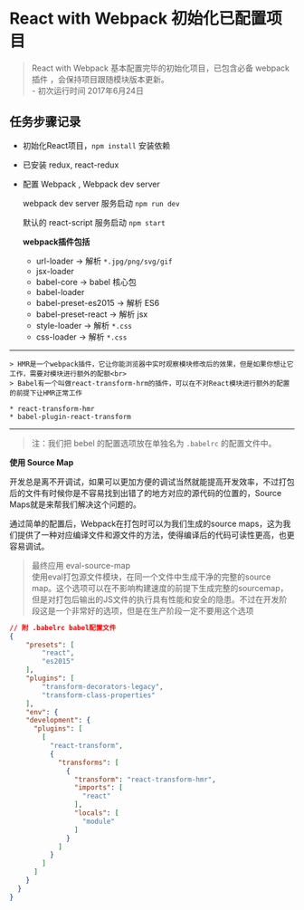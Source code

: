 # React with Webpack 初始化已配置项目

> React with Webpack 基本配置完毕的初始化项目，已包含必备 webpack 插件  ，会保持项目跟随模块版本更新。<br> - 初次运行时间 2017年6月24日

## 任务步骤记录

* 初始化React项目，`npm install` 安装依赖
* 已安装 redux, react-redux
* 配置 Webpack , Webpack dev server

  webpack dev server 服务启动 `npm run dev`

  默认的 react-script 服务启动 `npm start`

  **webpack插件包括**
    * url-loader -> 解析 `*.jpg/png/svg/gif`
    * jsx-loader
    * babel-core -> babel 核心包
    * babel-loader
    * babel-preset-es2015 -> 解析 ES6
    * babel-preset-react -> 解析 jsx
    * style-loader -> 解析 `*.css`
    * css-loader -> 解析 `*.css`
---
    > HMR是一个webpack插件，它让你能浏览器中实时观察模块修改后的效果，但是如果你想让它工作，需要对模块进行额外的配额<br>
    > Babel有一个叫做react-transform-hrm的插件，可以在不对React模块进行额外的配置的前提下让HMR正常工作

    * react-transform-hmr
    * babel-plugin-react-transform
---
  > 注：我们把 bebel 的配置选项放在单独名为 `.babelrc` 的配置文件中。

  **使用 Source Map**

  开发总是离不开调试，如果可以更加方便的调试当然就能提高开发效率，不过打包后的文件有时候你是不容易找到出错了的地方对应的源代码的位置的，Source Maps就是来帮我们解决这个问题的。

  通过简单的配置后，Webpack在打包时可以为我们生成的source maps，这为我们提供了一种对应编译文件和源文件的方法，使得编译后的代码可读性更高，也更容易调试。

  > 最终应用 eval-source-map <br>
  > 使用eval打包源文件模块，在同一个文件中生成干净的完整的source map。这个选项可以在不影响构建速度的前提下生成完整的sourcemap，但是对打包后输出的JS文件的执行具有性能和安全的隐患。不过在开发阶段这是一个非常好的选项，但是在生产阶段一定不要用这个选项

```json
// 附 .babelrc babel配置文件
{
    "presets": [
        "react",
        "es2015"
    ],
    "plugins": [
        "transform-decorators-legacy",
        "transform-class-properties"
    ],
    "env": {
    "development": {
      "plugins": [
        [
          "react-transform",
          {
            "transforms": [
              {
                "transform": "react-transform-hmr",
                "imports": [
                  "react"
                ],
                "locals": [
                  "module"
                ]
              }
            ]
          }
        ]
      ]
    }
  }
}
```

